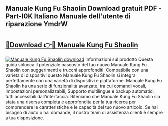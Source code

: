 ## Manuale Kung Fu Shaolin Download gratuit PDF - Part-I0K Italiano Manuale dell'utente di riparazione YmdrW

# <h2><a href="http://dff8f3.blite.top/?on=Manuale+Kung+Fu+Shaolin">🔗Download 👉🔴 Manuale Kung Fu Shaolin</a></h2>

[![Manuale Kung Fu Shaolin download](https://i.imgur.com/lujVjoI.png)](http://dff8f3.blite.top/?on=Manuale+Kung+Fu+Shaolin)
Informazioni sul prodotto Questa guida sblocca il potenziale nascosto del tuo nuovo Manuale Kung Fu Shaolin con suggerimenti e trucchi approfonditi. Compatibile con una varietà di dispositivi questo Manuale Kung Fu Shaolin si integra perfettamente con una varietà di dispositivi e piattaforme. Manuale Kung Fu Shaolin ha una serie di funzionalità avanzate, tra cui comandi vocali, Impostazioni personalizzabili, Supporto multilingue e backup automatici, tutti accessibili dall'interfaccia. Riteniamo che Manuale Kung Fu Shaolin sia stata una risorsa completa e approfondita per la tua ricerca per comprendere le caratteristiche e le capacità del tuo nuovo articolo. Se hai bisogno di aiuto o hai domande, il nostro team di assistenza clienti è sempre a tua disposizione.
